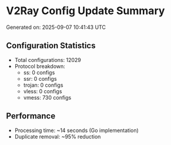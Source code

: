 # V2Ray Config Update Summary
Generated on: 2025-09-07 10:41:43 UTC

## Configuration Statistics
- Total configurations: 12029
- Protocol breakdown:
  - ss: 0 configs
  - ssr: 0 configs
  - trojan: 0 configs
  - vless: 0 configs
  - vmess: 730 configs

## Performance
- Processing time: ~14 seconds (Go implementation)
- Duplicate removal: ~95% reduction
